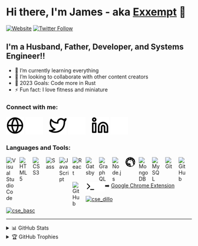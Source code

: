 # Hi there, I'm James - aka [Exxempt][website] 👋 

[![Website](https://img.shields.io/website?label=exxempt.dev&style=for-the-badge&url=https%3A%2F%2Fexxempt.dev)](https://exxempt.dev)
[![Twitter Follow](https://img.shields.io/twitter/follow/codeSTACKr?color=1DA1F2&logo=twitter&style=for-the-badge)](https://twitter.com/intent/follow?original_referer=https%3A%2F%2Fgithub.com%2Fexxempt&screen_name=exxemptdev)

## I'm a Husband, Father, Developer, and Systems Engineer!!

- 🌱 I’m currently learning everything
- 👯 I’m looking to collaborate with other content creators
- 🥅 2023 Goals: Code more in Rust
- ⚡ Fun fact: I love fitness and miniature

### Connect with me:

[![website](./img/globe-light.svg)](https://exxempt.dev#gh-light-mode-only)
[![website](./img/globe-dark.svg)](https://exxempt.dev#gh-dark-mode-only)
&nbsp;&nbsp;
[![website](./img/twitter-light.svg)](https://twitter.com/exxemptdev#gh-light-mode-only)
[![website](./img/twitter-dark.svg)](https://twitter.com/exxemptdev#gh-dark-mode-only)
&nbsp;&nbsp;
[![website](./img/linkedin-light.svg)](https://linkedin.com/in/#gh-light-mode-only)
[![website](./img/linkedin-dark.svg)](https://linkedin.com/in/#gh-dark-mode-only)

### Languages and Tools:

[<img align="left" alt="Visual Studio Code" width="26px" src="https://cdn.jsdelivr.net/gh/devicons/devicon/icons/vscode/vscode-original.svg" style="padding-right:10px;" />][website]
[<img align="left" alt="HTML5" width="26px" src="https://cdn.jsdelivr.net/gh/devicons/devicon/icons/html5/html5-original.svg" style="padding-right:10px;" />][website]
[<img align="left" alt="CSS3" width="26px" src="https://cdn.jsdelivr.net/gh/devicons/devicon/icons/css3/css3-original.svg" style="padding-right:10px;" />][website]
[<img align="left" alt="Sass" width="26px" src="https://cdn.jsdelivr.net/gh/devicons/devicon/icons/sass/sass-original.svg" style="padding-right:10px;" />][website]
[<img align="left" alt="JavaScript" width="26px" src="https://cdn.jsdelivr.net/gh/devicons/devicon/icons/javascript/javascript-original.svg" style="padding-right:10px;" />][website]
[<img align="left" alt="React" width="26px" src="https://cdn.jsdelivr.net/gh/devicons/devicon/icons/react/react-original.svg" style="padding-right:10px;" />][website]
[<img align="left" alt="Gatsby" width="26px" src="https://cdn.jsdelivr.net/gh/devicons/devicon/icons/gatsby/gatsby-original.svg" style="padding-right:10px;" />][website]
[<img align="left" alt="GraphQL" width="26px" src="https://cdn.jsdelivr.net/gh/devicons/devicon/icons/graphql/graphql-plain.svg" style="padding-right:10px;" />][website]
[<img align="left" alt="Node.js" width="26px" src="https://cdn.jsdelivr.net/gh/devicons/devicon/icons/nodejs/nodejs-original.svg" style="padding-right:10px;" />][website]
[<img align="left" alt="Deno" width="26px" src="./img/deno-light.svg" style="padding-right:10px;" />][website]
[<img align="left" alt="MongoDB" width="26px" src="https://cdn.jsdelivr.net/gh/devicons/devicon/icons/mongodb/mongodb-original.svg" style="padding-right:10px;" />][website]
[<img align="left" alt="MySQL" width="26px" src="https://cdn.jsdelivr.net/gh/devicons/devicon/icons/mysql/mysql-original.svg" style="padding-right:10px;" />][website]
[<img align="left" alt="Git" width="26px" src="https://cdn.jsdelivr.net/gh/devicons/devicon/icons/git/git-original.svg" style="padding-right:10px;" />][website]
[<img align="left" alt="GitHub" width="26px" src="https://user-images.githubusercontent.com/3369400/139447912-e0f43f33-6d9f-45f8-be46-2df5bbc91289.png" style="padding-right:10px;" />][website]
[<img align="left" alt="GitHub" width="26px" src="https://user-images.githubusercontent.com/3369400/139448065-39a229ba-4b06-434b-bc67-616e2ed80c8f.png" style="padding-right:10px;" />][website]
[<img align="left" alt="Terminal" width="26px" src="./img/terminal-light.svg" />][website]
[<img align="left" alt="Terminal" width="26px" src="./img/terminal-dark.svg" />][website]

<br />
<br />

---

➡️ [Google Chrome Extension](https://chrome.google.com/webstore/search/exxempt)

[![cse_dillo](https://img.shields.io/website?label=codeSTACKr.com&style=for-the-badge&url=https%3A%2F%2Fexxempt.dev)](https://chrome.google.com/webstore/detail/dillo-me-tool/adeiiccfiaoojihmdgicoicobbonalkk)

[![cse_basc](https://img.shields.io/website?label=codeSTACKr.com&style=for-the-badge&url=https%3A%2F%2Fexxempt.dev)](https://chrome.google.com/webstore/detail/basc-me-tool/acilpehmkdennemmdkbmanfnfdplfgaa)

---
 
<details>
  <summary>📊 GitHub Stats</summary>

![](https://github-readme-stats.vercel.app/api?username=Exxempt&theme=dark&hide_border=false&include_all_commits=false&count_private=false)<br/>
![](https://github-readme-streak-stats.herokuapp.com/?user=Exxempt&theme=dark&hide_border=false)<br/>
![](https://github-readme-stats.vercel.app/api/top-langs/?username=Exxempt&theme=dark&hide_border=false&include_all_commits=false&count_private=false&layout=compact)  
<!--
  <img align="left" alt="Exxempt's GitHub Stats" src="https://github-readme-stats.vercel.app/api?username=exxempt&show_icons=true&hide_border=false&title_color=ff652f&icon_color=FFE400&bg_color=09131B&text_color=ffffff&border_color=0c1a25" />
-->
</details>

<details>
  <summary>🏆 GitHub Trophies</summary>
  
![](https://github-profile-trophy.vercel.app/?username=Exxempt&theme=radical&no-frame=false&no-bg=false&margin-w=4)

</details>


[website]: https://exxempt.dev
[cse_basc]: https://chrome.google.com/webstore/detail/basc-me-tool/acilpehmkdennemmdkbmanfnfdplfgaa 
[cse_dillo]: https://chrome.google.com/webstore/detail/dillo-me-tool/adeiiccfiaoojihmdgicoicobbonalkk 
[twitter]: https://twitter.com/exxemptdev
[linkedin]: https://linkedin.com/in/d